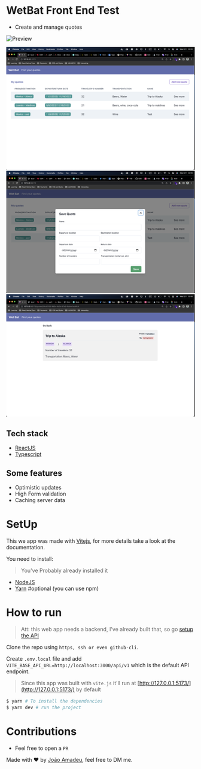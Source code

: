 # WetBat Front End Test

- Create and manage quotes

![Preview](https://media.giphy.com/media/iznYv4xudKV2KPeBW9/giphy.gif)

<img src="./.github/01.png" />
<img src="./.github/02.png" />
<img src="./.github/03.png" />

## Tech stack
- [ReactJS](https://beta.reactjs.org/)
- [Typescript](https://www.typescriptlang.org/docs/handbook/typescript-in-5-minutes.html)

## Some features
- Optimistic updates
- High Form validation
- Caching server data


# SetUp

This we app was made with [Vitejs](https://vitejs.dev/guide/), for more details take a look at the documentation.

You need to install:

>You've Probably already installed it

- [NodeJS](https://nodejs.org/en/)
- [Yarn](https://yarnpkg.com/)  #optional (you can use npm)


# How to run

> Att: this web app needs a backend, I've already built that, so go [setup the API](https://github.com/jmamadeu/wetbat-travel-backend)

Clone the repo using `https, ssh or even github-cli`.

Create `.env.local` file and add `VITE_BASE_API_URL=http://localhost:3000/api/v1` which is the default API endpoint.

> Since this app was built with `vite.js` it'll run at [http://127.0.0.1:5173/](http://127.0.0.1:5173/) by default

```bash
$ yarn # To install the dependencies
$ yarn dev # run the project
```

# Contributions
- Feel free to open a `PR`

Made with :heart: by [João Amadeu](https://twitter.com/jmamadeu), feel free to DM me.
